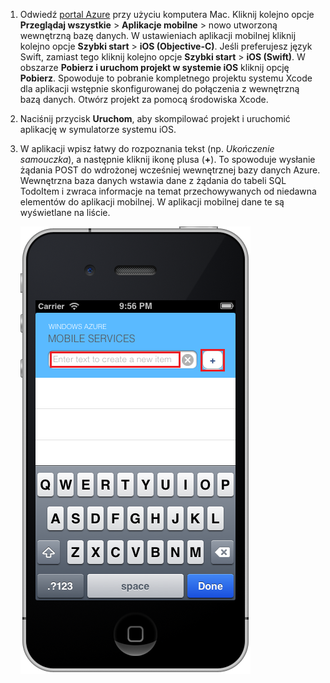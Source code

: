 
1. Odwiedź [portal Azure] przy użyciu komputera Mac. Kliknij kolejno opcje **Przeglądaj wszystkie** > **Aplikacje mobilne** > nowo utworzoną wewnętrzną bazę danych. W ustawieniach aplikacji mobilnej kliknij kolejno opcje **Szybki start** > **iOS (Objective-C)**. Jeśli preferujesz język Swift, zamiast tego kliknij kolejno opcje **Szybki start** > **iOS (Swift)**. W obszarze **Pobierz i uruchom projekt w systemie iOS** kliknij opcję **Pobierz**. Spowoduje to pobranie kompletnego projektu systemu Xcode dla aplikacji wstępnie skonfigurowanej do połączenia z wewnętrzną bazą danych. Otwórz projekt za pomocą środowiska Xcode.
2. Naciśnij przycisk **Uruchom**, aby skompilować projekt i uruchomić aplikację w symulatorze systemu iOS.
3. W aplikacji wpisz łatwy do rozpoznania tekst (np. *Ukończenie samouczka*), a następnie kliknij ikonę plusa (**+**). To spowoduje wysłanie żądania POST do wdrożonej wcześniej wewnętrznej bazy danych Azure. Wewnętrzna baza danych wstawia dane z żądania do tabeli SQL TodoItem i zwraca informacje na temat przechowywanych od niedawna elementów do aplikacji mobilnej. W aplikacji mobilnej dane te są wyświetlane na liście. 
   
    ![](./media/mobile-services-ios-run-app/mobile-quickstart-startup-ios.png)

[portal Azure]: https://portal.azure.com/



<!--HONumber=Jun16_HO2-->


